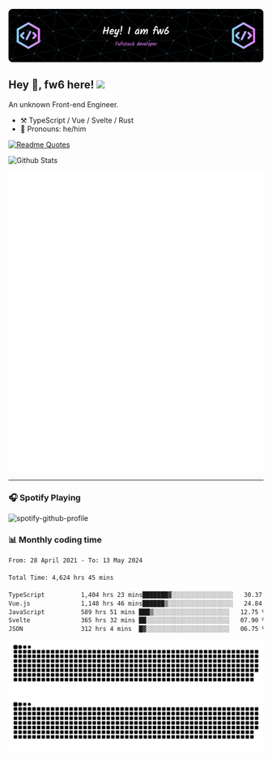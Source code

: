 ![Header](github-header-image.png)

## Hey 👋, fw6 here! <img src="https://github.githubassets.com/images/mona-whisper.gif" height="24" />


An unknown Front-end Engineer.

-   :hammer_and_pick: TypeScript / Vue / Svelte / Rust
-   :man: Pronouns: he/him


[![Readme Quotes](https://quotes-github-readme.vercel.app/api?type=horizontal&theme=algolia)](https://github.com/piyushsuthar/github-readme-quotes)



![Github Stats](https://github-readme-stats.vercel.app/api?username=fw6&bg_color=30,e96443,904e95&title_color=fff&text_color=fff)

![](https://raw.githubusercontent.com/fw6/github-stats-transparent/output/generated/overview.svg)
![](https://raw.githubusercontent.com/fw6/github-stats-transparent/output/generated/languages.svg)


---

### 🎧 Spotify Playing

<!-- ![spotify-github-profile](/img/default.svg) -->

![spotify-github-profile](https://spotify-github-profile.vercel.app/api/view.svg?uid=r6wn4hdvypv0lkzyrj0e0pjct&cover_image=true&theme=default&show_offline=true&background_color=9a10ad&interchange=true&bar_color_cover=true)



### :bar_chart: Monthly coding time 

<!--START_SECTION:waka-->

```txt
From: 28 April 2021 - To: 13 May 2024

Total Time: 4,624 hrs 45 mins

TypeScript          1,404 hrs 23 mins███████▓░░░░░░░░░░░░░░░░░   30.37 %
Vue.js              1,148 hrs 46 mins██████▒░░░░░░░░░░░░░░░░░░   24.84 %
JavaScript          589 hrs 51 mins ███▒░░░░░░░░░░░░░░░░░░░░░   12.75 %
Svelte              365 hrs 32 mins ██░░░░░░░░░░░░░░░░░░░░░░░   07.90 %
JSON                312 hrs 4 mins  █▓░░░░░░░░░░░░░░░░░░░░░░░   06.75 %
```

<!--END_SECTION:waka-->




![github contribution grid snake animation](https://raw.githubusercontent.com/platane/platane/output/github-contribution-grid-snake-dark.svg#gh-dark-mode-only)![github contribution grid snake animation](https://raw.githubusercontent.com/platane/platane/output/github-contribution-grid-snake.svg#gh-light-mode-only)
